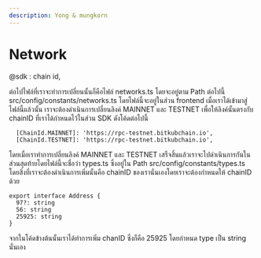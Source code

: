```yaml
---
description: Yong & mungkorn
---
```


# Network

@sdk : chain id, 

ต่อไปไฟล์ที่เราจะทำการเปลี่ยนนั้นก็คือไฟล์ networks.ts โดยจะอยู่ตาม Path ต่อไปนี้ src/config/constants/networks.ts โดยไฟล์นี้จะอยู่ในส่วน  frontend เมื่อเราได้เข้ามาสู่ไฟล์นี้แล้วนั้น เราจะต้องดำเนินการเปลี่ยนลิงค์ MAINNET และ TESTNET เพื่อให้ลิงค์นั้นตรงกับ chainID ที่เราได้กำหนดไว้ในส่วน SDK ดังโค้ดต่อไปนี้

```text
  [ChainId.MAINNET]: 'https://rpc-testnet.bitkubchain.io',
  [ChainId.TESTNET]: 'https://rpc-testnet.bitkubchain.io',
```

โดยเมื่อเราทำการเปลี่ยนลิงค์ MAINNET และ TESTNET เสร็จสิ้นแล้วเราจะไปดำเนินการกันในส่วนสุดท้ายโดยไฟล์นี้จะชื่อว่า types.ts ซึ่งอยู่ใน Path src/config/constants/types.ts โดยสิ่งที่เราจะต้องดำเนินการเพิ่มนั้นคือ chainID ของเรานั่นเองโดยเราจะต้องกำหนดให้ chainID ด้วย

```text
export interface Address {
  97?: string
  56: string
  25925: string
}
```

จากในโค้ดข้างต้นนั้นเราได้ทำการเพิ่ม chanID ซึ่งก็คือ 25925 โดยกำหนด type เป็น string นั่นเอง


